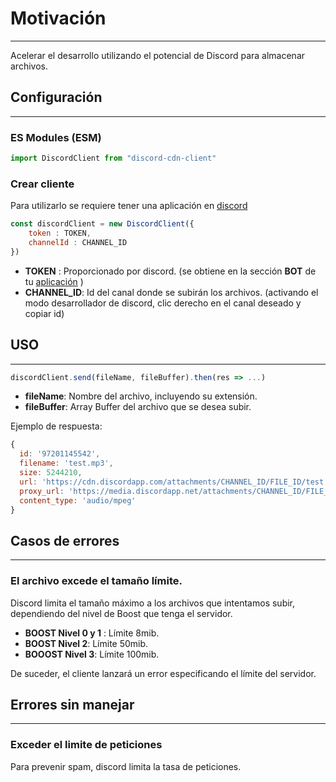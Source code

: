 # Motivación
****
Acelerar el desarrollo utilizando el potencial de Discord para almacenar archivos.
## Configuración
****
### ES Modules (ESM)
````js
import DiscordClient from "discord-cdn-client"
````
### Crear cliente
Para utilizarlo se requiere tener una aplicación en  [discord](https://discord.com/developers/applications) 
````js
const discordClient = new DiscordClient({
    token : TOKEN,
    channelId : CHANNEL_ID
})
````
- **TOKEN** : Proporcionado por discord. (se obtiene en la sección **BOT** de tu [aplicación](https://discord.com/developers/applications) )
- **CHANNEL_ID**: Id del canal donde se subirán los archivos. (activando el modo desarrollador de discord, clic derecho en el canal deseado y copiar id)

## USO
----
````js
discordClient.send(fileName, fileBuffer).then(res => ...)
````
- **fileName**: Nombre del archivo, incluyendo su extensión.
- **fileBuffer**: Array Buffer del archivo que se desea subir.

Ejemplo de respuesta:
````js
{
  id: '97201145542',
  filename: 'test.mp3',
  size: 5244210,
  url: 'https://cdn.discordapp.com/attachments/CHANNEL_ID/FILE_ID/test.mp3',
  proxy_url: 'https://media.discordapp.net/attachments/CHANNEL_ID/FILE_ID/test.mp3',
  content_type: 'audio/mpeg'
}
````
## Casos de errores
----
 ### El archivo excede el tamaño límite.
 Discord limita el tamaño máximo a los archivos que intentamos subir, dependiendo del nivel de Boost que tenga el servidor.
 - **BOOST Nivel 0 y 1** : Límite 8mib.
 - **BOOST Nivel 2**: Límite 50mib.
 - **BOOOST Nivel 3**: Límite 100mib.

 De suceder, el cliente lanzará un error especificando el límite del servidor.

## Errores sin manejar
----
### Exceder el limite de peticiones
Para prevenir spam, discord limita la tasa de peticiones.